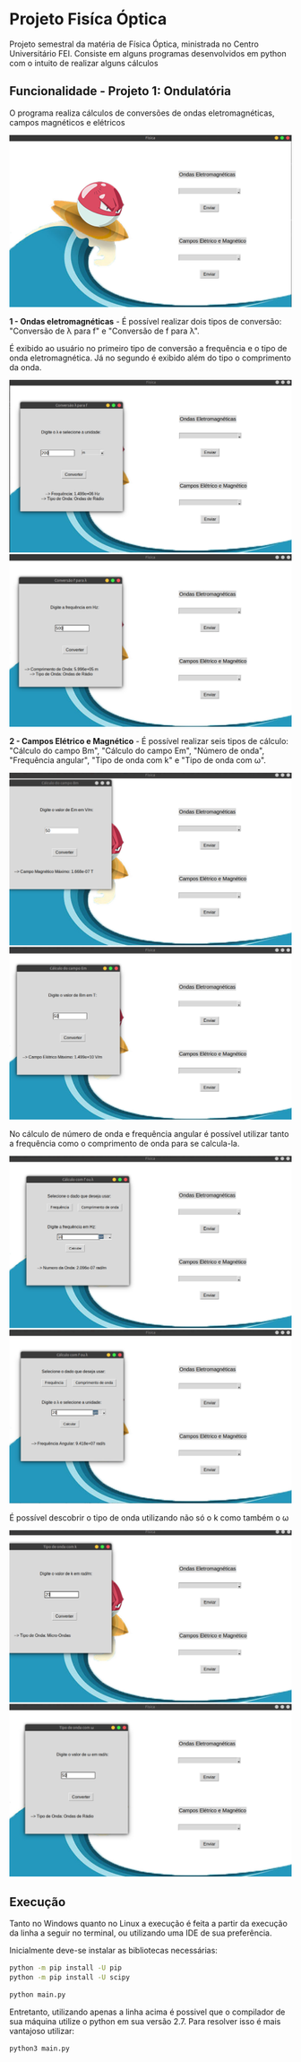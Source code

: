 # Projeto Fisíca Óptica

Projeto semestral da matéria de Física Óptica, ministrada no Centro Universitário FEI. Consiste em alguns programas desenvolvidos em python com o intuito de realizar alguns cálculos

## Funcionalidade - Projeto 1: Ondulatória

O programa realiza cálculos de conversões de ondas eletromagnéticas, campos magnéticos e elétricos

![image](images/p1_home.png)

**1 - Ondas eletromagnéticas** - É possível realizar dois tipos de conversão: "Conversão de λ para f" e "Conversão de f para λ".

É exibido ao usuário no primeiro tipo de conversão a frequência e o tipo de onda eletromagnética. Já no segundo é exibido além do tipo o comprimento da onda.

![image](images/p1_conversao1_oe.png)
![image](images/p1_conversao2_oe.png)

**2 - Campos Elétrico e Magnético** - É possível realizar seis tipos de cálculo: "Cálculo do campo Bm", "Cálculo do campo Em", "Número de onda", "Frequência angular", "Tipo de onda com k" e "Tipo de onda com ω".

![image](images/p1_calc1_cm.png)
![image](images/p1_calc2_cm.png)

No cálculo de número de onda e frequência angular é possível utilizar tanto a frequência como o comprimento de onda para se calcula-la. 

![image](images/p1_calc3_cm.png)
![image](images/p1_calc4_cm.png)

É possível descobrir o tipo de onda utilizando não só o k como também o ω

![image](images/p1_calc5_cm.png)
![image](images/p1_calc6_cm.png)

## Execução

Tanto no Windows quanto no Linux a execução é feita a partir da execução da linha a seguir no terminal, ou utilizando uma IDE de sua preferência. 

Inicialmente deve-se instalar as bibliotecas necessárias:

```bash
python -m pip install -U pip
python -m pip install -U scipy
```

```bash
python main.py
```

Entretanto, utilizando apenas a linha acima é possivel que o compilador de sua máquina utilize o python em sua versão 2.7. Para resolver isso é mais vantajoso utilizar:

```bash
python3 main.py
```